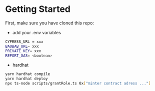 # Getting Started

First, make sure you have cloned this repo:

- add your .env variables

```bash
CYPRESS_URL = xxx
BAOBAB_URL= xxx
PRIVATE_KEY= xxx
REPORT_GAS= <boolean>
```

- hardhat

```bash
yarn hardhat compile
yarn hardhat deploy
npx ts-node scripts/grantRole.ts 0x["minter contract adress ..."]
```
